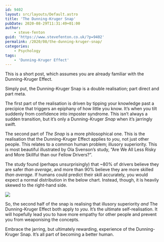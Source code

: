 ```yaml
---
id: 9402
layout: src/layouts/Default.astro
title: 'The Dunning-Kruger Snap'
pubDate: 2020-08-29T11:31:49+01:00
author:
    - steve-fenton
guid: 'https://www.stevefenton.co.uk/?p=9402'
permalink: /2020/08/the-dunning-kruger-snap/
categories:
    - Psychology
tags:
    - 'Dunning-Kruger Effect'
---
```


This is a short post, which assumes you are already familiar with the Dunning-Kruger Effect.

Simply put, the Dunning-Kruger Snap is a double realisation; part direct and part meta.

The first part of the realisation is driven by tipping your knowledge past a precipice that triggers an epiphany of how little you know. It’s when you tilt suddenly from confidence into imposter syndrome. This isn’t always a sudden transition, but it’s only a Dunning-Kruger *Snap* when it’s jarringly swift.

The second part of *The Snap* is a more philosophical one. This is the realisation that the Dunning-Kruger Effect applies to *you*, not just other people. This relates to a common human problem; illusory superiority. This is most beautiful illustrated by Ola Svenson’s study, “Are We All Less Risky and More Skillful than our Fellow Drivers?”.

The study found (perhaps unsurprisingly) that ~80% of drivers believe they are safer *than average*, and more than 90% believe they are more skilled *than average*. If humans could predict their skill accurately, you would expect a normal distribution in the below chart. Instead, though, it is heavily skewed to the right-hand side.

[![](https://www.stevefenton.co.uk/wp-content/uploads/2020/08/Screenshot_20200829-111439-1024x537.png)](https://www.stevefenton.co.uk/2020/08/the-dunning-kruger-snap/screenshot_20200829-111439/)

So, the second half of the snap is realising that illusory superiority *and* The Dunning-Kruger Effect both apply to *you*. It’s the ultimate self-realisation. It will hopefully lead you to have more empathy for other people and prevent you from weaponising the concepts.

Embrace the jarring, but ultimately rewarding, experience of the Dunning-Kruger Snap. It’s all part of becoming a better human.